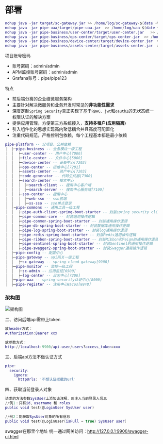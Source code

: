 # 部署
```lua
nohup java -jar target/sc-gateway.jar >> /home/log/sc-gateway-$(date +%Y-%m-%d).log 2>&1
nohup java -jar pipe-uaa/target/pipe-uaa.jar  >> /home/log/uaa-$(date +%Y-%m-%d).log 2>&1
nohup java -jar pipe-business/user-center/target/user-center.jar   >> /home/log/user-center-$(date +%Y-%m-%d).log 2>&1
nohup java -jar pipe-business/ops-center/target/ops-center.jar  >> /home/log/ops-center-$(date +%Y-%m-%d).log 2>&1
nohup java -jar pipe-business/device-center/target/device-center.jar  >> /home/log/device-center-$(date +%Y-%m-%d).log 2>&1 &
nohup java -jar pipe-business/assets-center/target/assets-center.jar  >> /home/log/assets-center-$(date +%Y-%m-%d).log 2>&1 &
```


项目账号密码
  * 账号密码：admin/admin
  * APM监控账号密码：admin/admin
  * Grafana账号：pipe/pipe123
  
  
  特点
* 前后端分离的企业级微服务架构
* 主要针对解决微服务和业务开发时常见的**非功能性需求**
* 深度定制`Spring Security`真正实现了基于`RBAC`、`jwt`和`oauth2`的无状态统一权限认证的解决方案
* 提供应用管理，方便第三方系统接入，**支持多租户(应用隔离)**
* 引入组件化的思想实现高内聚低耦合并且高度可配置化
* 注重代码规范，严格控制包依赖，每个工程基本都是最小依赖


```lua
pipe-platform -- 父项目，公共依赖
│  ├─pipe-business -- 业务模块一级工程
│  │  ├─user-center -- 用户中心[7000]
│  │  ├─file-center -- 文件中心[5000]
│  │  ├─device-center -- 设备中心[7202]
│  │  ├─ops-center -- 运维中心[7201]
│  │  ├─assets-center -- 资产中心[7203]
│  │  ├─code-generator -- 代码生成器[7300]
│  │  ├─search-center -- 搜索中心
│  │  │  ├─search-client -- 搜索中心客户端
│  │  │  ├─search-server -- 搜索中心服务端[7100]
│  │  ├─sso-center -- 搜索中心
│  │  │  ├─web-sso -- sso前端
│  │  │  ├─ss-sso -- sso单点登录
│  │─pipe-commons -- 通用工具一级工程
│  │  ├─pipe-auth-client-spring-boot-starter -- 封装spring security client端的通用操作逻辑
│  │  ├─pipe-common-core -- 封装通用操作逻辑
│  │  ├─pipe-common-spring-boot-starter -- 封装通用操作逻辑
│  │  ├─pipe-db-spring-boot-starter -- 封装数据库通用操作逻辑
│  │  ├─pipe-log-spring-boot-starter -- 封装log通用操作逻辑
│  │  ├─pipe-redis-spring-boot-starter -- 封装Redis通用操作逻辑
│  │  ├─pipe-ribbon-spring-boot-starter -- 封装Ribbon和Feign的通用操作逻辑
│  │  ├─pipe-sentinel-spring-boot-starter -- 封装Sentinel的通用操作逻辑
│  │  ├─pipe-swagger2-spring-boot-starter -- 封装Swagger通用操作逻辑
│  ├─pipe-config -- 配置中心
│  ├─pipe-gateway -- api网关一级工程
│  │  ├─sc-gateway -- spring-cloud-gateway[9900]
│  ├─pipe-monitor -- 监控一级工程
│  │  ├─sc-admin -- 应用监控[6500]
│  │  ├─log-center -- 日志中心[7200]
│  ├─pipe-uaa -- spring-security认证中心[8000]
│  ├─pipe-register -- 注册中心Nacos[8848]

```





### 架构图
<img src="pipe-doc/image/架构.png" alt="架构图" /> 


二、访问后端api需带上token
```lua
放header方式：
Authorization:Bearer xxx
​
放参数方式：
http://localhost:9900/api-user/users?access_token=xxx
```

三、后端api方法不做认证方式
```lua
pipe:
  security:
    ignore:
      httpUrls: '不想认证拦截的url'
```

四、获取当前登录人对象
```lua
请求的方法参数SysUser上添加该注解，则注入当前登录人信息
//例1：只有id、username 和 roles
public void test(@LoginUser SysUser user)
​
//例2：能获取SysUser对象的所有信息
public void test(@LoginUser(isFull = true) SysUser user)
```

swagger在那里个地址
统一通过网关访问：http://127.0.0.1:9900/swagger-ui.html

